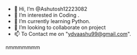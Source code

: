 - 👋 Hi, I’m @Ashutosh12223082
- 👀 I’m interested in Coding .
- 🌱 I’m currently learning Python.
- 💞️ I’m looking to collaborate on project
- 📫 To Contact me on "ydvaashu99@gmail.com".

<!---
Ashutosh12223082/Ashutosh12223082 is a ✨ special ✨ repository because its `README.md` (this file) appears on your GitHub profile.
You can click the Preview link to take a look at your changes.
--->
nmmmmmmm
